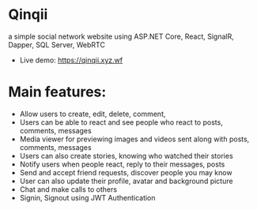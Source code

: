 # Qinqii
a simple social network website using ASP.NET Core, React, SignalR, Dapper, SQL Server, WebRTC
- Live demo: https://qinqii.xyz.wf
# Main features:
- Allow users to create, edit, delete, comment,
- Users can be able to react and see people who react to posts, comments, messages
- Media viewer for previewing images and videos sent along with posts, comments, messages
- Users can also create stories, knowing who watched their stories
- Notify users when people react, reply to their messages, posts
- Send and accept friend requests, discover people you may know
- User can also update their profile, avatar and background picture
- Chat and make calls to others
- Signin, Signout using JWT Authentication
